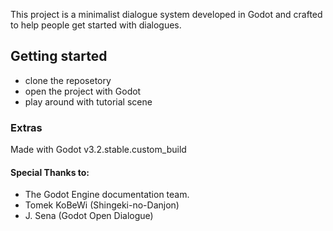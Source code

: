 This project is a minimalist dialogue system developed in Godot and crafted to help people get started with dialogues. 

## Getting started

* clone the reposetory
* open the project with Godot
* play around with tutorial scene

### Extras
Made with Godot v3.2.stable.custom_build

#### Special Thanks to:
- The Godot Engine documentation team.
- Tomek KoBeWi (Shingeki-no-Danjon)
- J. Sena (Godot Open Dialogue)
